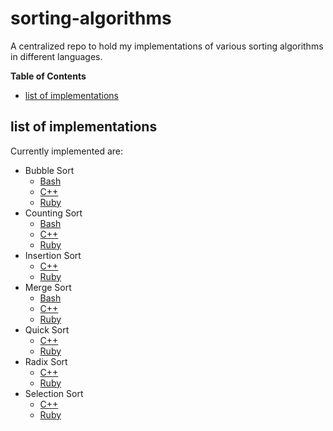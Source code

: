 # sorting-algorithms

A centralized repo to hold my implementations of various sorting algorithms in
different languages.

<!-- START doctoc generated TOC please keep comment here to allow auto update -->
<!-- DON'T EDIT THIS SECTION, INSTEAD RE-RUN doctoc TO UPDATE -->
**Table of Contents**

- [list of implementations](#list-of-implementations)

<!-- END doctoc generated TOC please keep comment here to allow auto update -->

## list of implementations

Currently implemented are:

- Bubble Sort
  - [Bash](https://github.com/M3L6H/sorting-algorithms/blob/master/bash/bubble_sort.sh)
  - [C++](https://github.com/M3L6H/sorting-algorithms/blob/master/cpp/bubble_sort.cpp)
  - [Ruby](https://github.com/M3L6H/sorting-algorithms/blob/master/ruby/bubble_sort.rb)
- Counting Sort
  - [Bash](https://github.com/M3L6H/sorting-algorithms/blob/master/bash/counting_sort.sh)
  - [C++](https://github.com/M3L6H/sorting-algorithms/blob/master/cpp/counting_sort.cpp)
  - [Ruby](https://github.com/M3L6H/sorting-algorithms/blob/master/ruby/counting_sort.rb)
- Insertion Sort
  - [C++](https://github.com/M3L6H/sorting-algorithms/blob/master/cpp/insertion_sort.cpp)
  - [Ruby](https://github.com/M3L6H/sorting-algorithms/blob/master/ruby/insertion_sort.rb)
- Merge Sort
  - [Bash](https://github.com/M3L6H/sorting-algorithms/blob/master/bash/merge_sort.sh)
  - [C++](https://github.com/M3L6H/sorting-algorithms/blob/master/cpp/merge_sort.cpp)
  - [Ruby](https://github.com/M3L6H/sorting-algorithms/blob/master/ruby/merge_sort.rb)
- Quick Sort
  - [C++](https://github.com/M3L6H/sorting-algorithms/blob/master/cpp/quick_sort.cpp)
  - [Ruby](https://github.com/M3L6H/sorting-algorithms/blob/master/ruby/quick_sort.rb)
- Radix Sort
  - [C++](https://github.com/M3L6H/sorting-algorithms/blob/master/cpp/radix_sort.cpp)
  - [Ruby](https://github.com/M3L6H/sorting-algorithms/blob/master/ruby/radix_sort.rb)
- Selection Sort
  - [C++](https://github.com/M3L6H/sorting-algorithms/blob/master/cpp/selection_sort.cpp)
  - [Ruby](https://github.com/M3L6H/sorting-algorithms/blob/master/ruby/selection_sort.rb)
